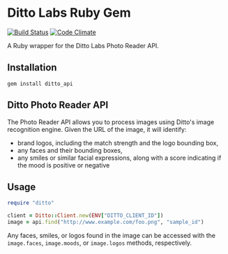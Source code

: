 # Ditto Labs Ruby Gem

[![Build Status](https://travis-ci.org/dittolabs/ditto-ruby-gem.svg?branch=travis-ci)](https://travis-ci.org/dittolabs/ditto-ruby-gem)
[![Code Climate](https://codeclimate.com/github/dittolabs/ditto-ruby-gem/badges/gpa.svg)](https://codeclimate.com/github/dittolabs/ditto-ruby-gem)

A Ruby wrapper for the Ditto Labs Photo Reader API.

## Installation

```
gem install ditto_api
```

## Ditto Photo Reader API

The Photo Reader API allows you to process images using Ditto's image recognition engine. Given the URL of the image, it will identify:

* brand logos, including the match strength and the logo bounding box,
* any faces and their bounding boxes,
* any smiles or similar facial expressions, along with a score indicating if the mood is positive or negative

## Usage

```ruby
require "ditto"

client = Ditto::Client.new(ENV["DITTO_CLIENT_ID"])
image = api.find("http://www.example.com/foo.png", "sample_id")
```

Any faces, smiles, or logos found in the image can be accessed with the `image.faces`, `image.moods`, or `image.logos` methods, respectively.

